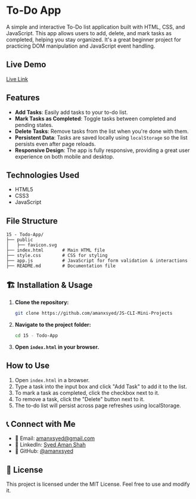 # To-Do App

A simple and interactive To-Do list application built with HTML, CSS, and JavaScript. This app allows users to add, delete, and mark tasks as completed, helping you stay organized. It's a great beginner project for practicing DOM manipulation and JavaScript event handling.

## Live Demo
[Live Link]()

## Features
- **Add Tasks**: Easily add tasks to your to-do list.
- **Mark Tasks as Completed**: Toggle tasks between completed and pending states.
- **Delete Tasks**: Remove tasks from the list when you're done with them.
- **Persistent Data**: Tasks are saved locally using `localStorage` so the list persists even after page reloads.
- **Responsive Design**: The app is fully responsive, providing a great user experience on both mobile and desktop.

## Technologies Used
- HTML5
- CSS3
- JavaScript

## File Structure
```
15 - Todo-App/
├── public
│   ├── favicon.svg 
├── index.html       # Main HTML file
├── style.css        # CSS for styling
├── app.js           # JavaScript for form validation & interactions
├── README.md        # Documentation file
```

## 🏗 Installation & Usage
1. **Clone the repository:**
   ```sh
   git clone https://github.com/amanxsyed/JS-CLI-Mini-Projects
   ```
2. **Navigate to the project folder:**
   ```sh
   cd 15 - Todo-App
   ```
3. **Open `index.html` in your browser.**

## How to Use
1. Open `index.html` in a browser.
2. Type a task into the input box and click "Add Task" to add it to the list.
3. To mark a task as completed, click the checkbox next to it.
4. To remove a task, click the "Delete" button next to it.
5. The to-do list will persist across page refreshes using localStorage.

## 📞 Connect with Me
- 📧 Email: [amanxsyed@gmail.com](mailto:amanxsyed@gmail.com)
- 💼 LinkedIn: [Syed Aman Shah](https://www.linkedin.com/in/amanxsyed)
- 🐙 GitHub: [@amanxsyed](https://github.com/amanxsyed)

## 📝 License
This project is licensed under the MIT License. Feel free to use and modify it.

